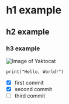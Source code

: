 # h1 example
## h2 example
### h3 example

![Image of Yaktocat](https://octodex.github.com/images/yaktocat.png)


```
print("Hello, World!")
```

- [x] first commit
- [x] second commit
- [ ] third commit
